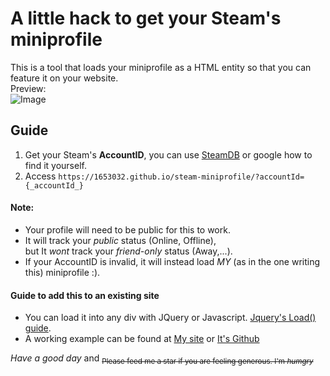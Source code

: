 # A little hack to get your Steam's miniprofile
This is a tool that loads your miniprofile as a HTML entity so that you can feature it on your website.  
Preview:  
![Image](https://imgur.com/rhv9efc)

## Guide

1. Get your Steam's **AccountID**, you can use [SteamDB](https://steamdb.info/calculator/) or google how to find it yourself.
2. Access `https://1653032.github.io/steam-miniprofile/?accountId={_accountId_}`


#### Note:
- Your profile will need to be public for this to work.
- It will track your _public_ status (Online, Offline),  
    but It *wont* track your _friend-only_ status (Away,...).  
- If your AccountID is invalid, it will instead load *MY* (as in the one writing this) miniprofile :).

#### Guide to add this to an existing site
-   You can load it into any div with JQuery or Javascript. [Jquery's Load() guide](https://www.tutorialspoint.com/How-to-load-external-HTML-into-a-div-using-jQuery).
-   A working example can be found at [My site](gamer2810.github.io/prologue/) or [It's Github](github.com/gamer2810/prologue/)

*_Have a good day_*  and
<sub>~~Please feed me a star if you are feeling generous. I'm _humgry_~~</sub>
